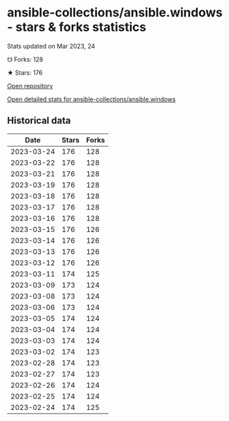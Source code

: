 # ansible-collections/ansible.windows - stars & forks statistics

Stats updated on Mar 2023, 24

☋ Forks: 128

★ Stars: 176

[Open repository](https://github.com/ansible-collections/ansible.windows)

[Open detailed stats for ansible-collections/ansible.windows](https://reviewgithub.com/rep/ansible-collections/ansible.windows)

## Historical data
| Date | Stars | Forks |
|------|-------|-------|
| 2023-03-24 | 176 | 128 | 
| 2023-03-22 | 176 | 128 | 
| 2023-03-21 | 176 | 128 | 
| 2023-03-19 | 176 | 128 | 
| 2023-03-18 | 176 | 128 | 
| 2023-03-17 | 176 | 128 | 
| 2023-03-16 | 176 | 128 | 
| 2023-03-15 | 176 | 126 | 
| 2023-03-14 | 176 | 126 | 
| 2023-03-13 | 176 | 126 | 
| 2023-03-12 | 176 | 126 | 
| 2023-03-11 | 174 | 125 | 
| 2023-03-09 | 173 | 124 | 
| 2023-03-08 | 173 | 124 | 
| 2023-03-06 | 173 | 124 | 
| 2023-03-05 | 174 | 124 | 
| 2023-03-04 | 174 | 124 | 
| 2023-03-03 | 174 | 124 | 
| 2023-03-02 | 174 | 123 | 
| 2023-02-28 | 174 | 123 | 
| 2023-02-27 | 174 | 123 | 
| 2023-02-26 | 174 | 124 | 
| 2023-02-25 | 174 | 124 | 
| 2023-02-24 | 174 | 125 | 

